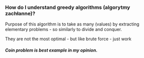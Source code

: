 ### How do I understand greedy algorithms (algorytmy zachłanne)?
Purpose of this algorithm is to take as many (values) by extracting elementary problems - so similarly to divide and conquer.

They are not the most optimal - but like brute force - just work

##### Coin problem is best example in my opinion.
